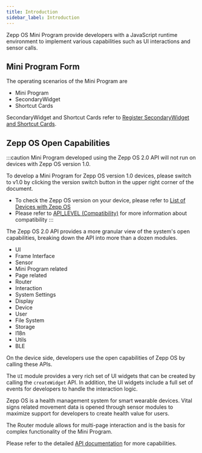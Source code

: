 ```yaml
---
title: Introduction
sidebar_label: Introduction
---
```


Zepp OS Mini Program provide developers with a JavaScript runtime environment to implement various capabilities such as UI interactions and sensor calls.

## Mini Program Form

The operating scenarios of the Mini Program are

- Mini Program
- SecondaryWidget
- Shortcut Cards

SecondaryWidget and Shortcut Cards refer to [Register SecondaryWidget and Shortcut Cards](secondary-widget.md).

## Zepp OS Open Capabilities

:::caution
Mini Program developed using the Zepp OS 2.0 API will not run on devices with Zepp OS version 1.0.

To develop a Mini Program for Zepp OS version 1.0 devices, please switch to v1.0 by clicking the version switch button in the upper right corner of the document.

- To check the Zepp OS version on your device, please refer to [List of Devices with Zepp OS](../../../reference/related-resources/device-list.mdx)
- Please refer to [API_LEVEL (Compatibility)](../device/compatibility.md) for more information about compatibility
:::

The Zepp OS 2.0 API provides a more granular view of the system's open capabilities, breaking down the API into more than a dozen modules.

- UI
- Frame Interface
- Sensor
- Mini Program related
- Page related
- Router
- Interaction
- System Settings
- Display
- Device
- User
- File System
- Storage
- I18n
- Utils
- BLE

On the device side, developers use the open capabilities of Zepp OS by calling these APIs.

The `UI` module provides a very rich set of UI widgets that can be created by calling the `createWidget` API. In addition, the UI widgets include a full set of events for developers to handle the interaction logic.

Zepp OS is a health management system for smart wearable devices. Vital signs related movement data is opened through sensor modules to maximize support for developers to create health value for users.

The Router module allows for multi-page interaction and is the basis for complex functionality of the Mini Program.

Please refer to the detailed [API documentation](../../../reference/device-app-api/newAPI/ui/widget/TEXT.mdx) for more capabilities.
